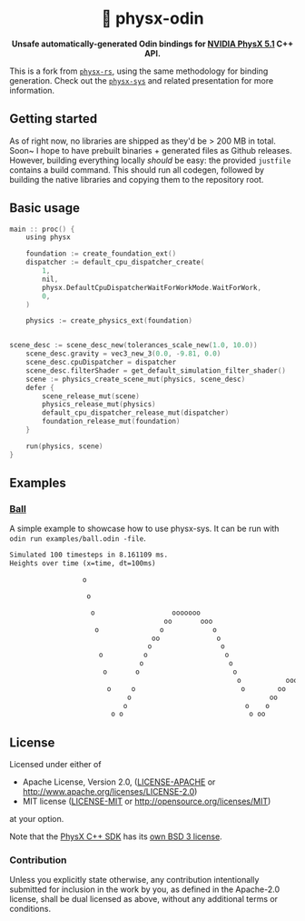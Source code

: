 <div align="center">

# 🎳 physx-odin

**Unsafe automatically-generated Odin bindings for [NVIDIA PhysX 5.1](https://github.com/NVIDIA-Omniverse/PhysX) C++ API.**

</div>

This is a fork from [`physx-rs`](https://github.com/EmbarkStudios/physx-rs), using the same methodology for binding
generation. Check out the [`physx-sys`](https://github.com/EmbarkStudios/physx-rs/tree/main/physx-sys) and related
presentation for more information.

## Getting started


As of right now, no libraries are shipped as they'd be > 200 MB in
total. Soon~ I hope to have prebuilt binaries + generated files as
Github releases. However, building everything locally *should* be
easy: the provided `justfile` contains a build command. This should
run all codegen, followed by building the native libraries and copying
them to the repository root.

## Basic usage


```c
main :: proc() {
	using physx

	foundation := create_foundation_ext()
	dispatcher := default_cpu_dispatcher_create(
		1,
		nil,
		physx.DefaultCpuDispatcherWaitForWorkMode.WaitForWork,
		0,
	)

	physics := create_physics_ext(foundation)


scene_desc := scene_desc_new(tolerances_scale_new(1.0, 10.0))
	scene_desc.gravity = vec3_new_3(0.0, -9.81, 0.0)
	scene_desc.cpuDispatcher = dispatcher
	scene_desc.filterShader = get_default_simulation_filter_shader()
	scene := physics_create_scene_mut(physics, scene_desc)
	defer {
		scene_release_mut(scene)
		physics_release_mut(physics)
		default_cpu_dispatcher_release_mut(dispatcher)
		foundation_release_mut(foundation)
	}

	run(physics, scene)
}
```

## Examples

### [Ball](examples/ball.rs)

A simple example to showcase how to use physx-sys. It can be run with `odin run examples/ball.odin -file`.

```txt
Simulated 100 timesteps in 8.161109 ms.
Heights over time (x=time, dt=100ms)

                  o

                   o

                    o                   ooooooo
                                      oo       ooo
                     o               o            o
                                   oo              o
                                  o                 o
                      o          o                   o
                                o                     o
                       o       o                       o
                                                        o           ooooooo
                        o     o                          o        oo       oo
                             o                                  oo           oo
                            o                             o    o               o    ooooooooo
                         o o                               o oo                 oooo         ooooooo
```

## License

Licensed under either of

* Apache License, Version 2.0, ([LICENSE-APACHE](LICENSE-APACHE) or <http://www.apache.org/licenses/LICENSE-2.0>)
* MIT license ([LICENSE-MIT](LICENSE-MIT) or <http://opensource.org/licenses/MIT>)

at your option.

Note that the [PhysX C++ SDK](https://github.com/NVIDIA-Omniverse/PhysX) has its [own BSD 3 license](LICENSE-BSD).

### Contribution

Unless you explicitly state otherwise, any contribution intentionally
submitted for inclusion in the work by you, as defined in the
Apache-2.0 license, shall be dual licensed as above, without any
additional terms or conditions.
